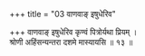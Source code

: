 +++
title = "03 वाणवाङ् इषुधेरिव"

+++
वाणवाङ् इषुधेरिव कृण्वं पित्रोर्यथा प्रियम् ।  
श्रोणी अहिंसन्यन्तरा दशमे मास्यायसि ॥ १३ ॥